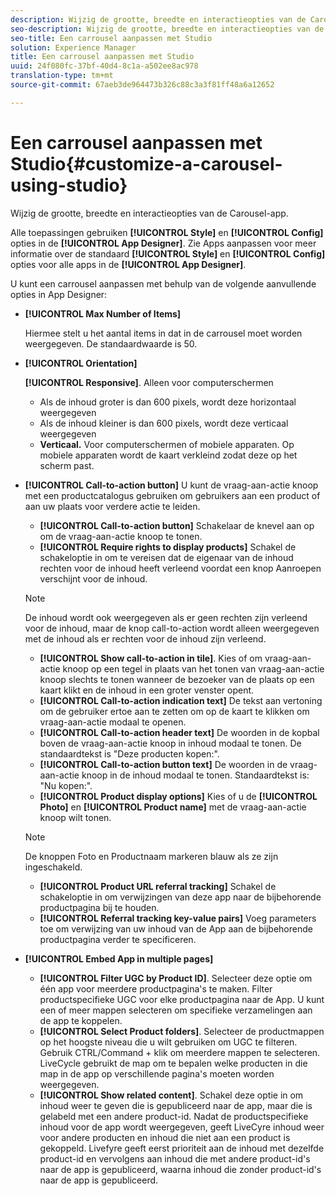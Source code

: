 ```yaml
---
description: Wijzig de grootte, breedte en interactieopties van de Carousel-app.
seo-description: Wijzig de grootte, breedte en interactieopties van de Carousel-app.
seo-title: Een carrousel aanpassen met Studio
solution: Experience Manager
title: Een carrousel aanpassen met Studio
uuid: 24f080fc-37bf-40d4-8c1a-a502ee8ac978
translation-type: tm+mt
source-git-commit: 67aeb3de964473b326c88c3a3f81ff48a6a12652

---
```



# Een carrousel aanpassen met Studio{#customize-a-carousel-using-studio}

Wijzig de grootte, breedte en interactieopties van de Carousel-app.

Alle toepassingen gebruiken **[!UICONTROL Style]** en **[!UICONTROL Config]** opties in de **[!UICONTROL App Designer]**. Zie Apps aanpassen voor meer informatie over de standaard **[!UICONTROL Style]** en **[!UICONTROL Config]** opties voor alle apps in de **[!UICONTROL App Designer]**.

U kunt een carrousel aanpassen met behulp van de volgende aanvullende opties in App Designer:

* **[!UICONTROL Max Number of Items]**

   Hiermee stelt u het aantal items in dat in de carrousel moet worden weergegeven. De standaardwaarde is 50.

* **[!UICONTROL Orientation]**

   **[!UICONTROL Responsive]**. Alleen voor computerschermen

   * Als de inhoud groter is dan 600 pixels, wordt deze horizontaal weergegeven
   * Als de inhoud kleiner is dan 600 pixels, wordt deze verticaal weergegeven
   * **Verticaal.** Voor computerschermen of mobiele apparaten. Op mobiele apparaten wordt de kaart verkleind zodat deze op het scherm past.

* **[!UICONTROL Call-to-action button]** U kunt de vraag-aan-actie knoop met een productcatalogus gebruiken om gebruikers aan een product of aan uw plaats voor verdere actie te leiden.

   * **[!UICONTROL Call-to-action button]** Schakelaar de knevel aan op om de vraag-aan-actie knoop te tonen.
   * **[!UICONTROL Require rights to display products]** Schakel de schakeloptie in om te vereisen dat de eigenaar van de inhoud rechten voor de inhoud heeft verleend voordat een knop Aanroepen verschijnt voor de inhoud.
   >[!NOTE]
   >
   >De inhoud wordt ook weergegeven als er geen rechten zijn verleend voor de inhoud, maar de knop call-to-action wordt alleen weergegeven met de inhoud als er rechten voor de inhoud zijn verleend.

   * **[!UICONTROL Show call-to-action in tile]**. Kies of om vraag-aan-actie knoop op een tegel in plaats van het tonen van vraag-aan-actie knoop slechts te tonen wanneer de bezoeker van de plaats op een kaart klikt en de inhoud in een groter venster opent.
   * **[!UICONTROL Call-to-action indication text]** De tekst aan vertoning om de gebruiker ertoe aan te zetten om op de kaart te klikken om vraag-aan-actie modaal te openen.
   * **[!UICONTROL Call-to-action header text]** De woorden in de kopbal boven de vraag-aan-actie knoop in inhoud modaal te tonen. De standaardtekst is &quot;Deze producten kopen:&quot;.
   * **[!UICONTROL Call-to-action button text]** De woorden in de vraag-aan-actie knoop in de inhoud modaal te tonen. Standaardtekst is: &quot;Nu kopen:&quot;.
   * **[!UICONTROL Product display options]** Kies of u de **[!UICONTROL Photo]** en **[!UICONTROL Product name]** met de vraag-aan-actie knoop wilt tonen.
   >[!NOTE]
   >
   >De knoppen Foto en Productnaam markeren blauw als ze zijn ingeschakeld.

   * **[!UICONTROL Product URL referral tracking]** Schakel de schakeloptie in om verwijzingen van deze app naar de bijbehorende productpagina bij te houden.
   * **[!UICONTROL Referral tracking key-value pairs]** Voeg parameters toe om verwijzing van uw inhoud van de App aan de bijbehorende productpagina verder te specificeren.



* **[!UICONTROL Embed App in multiple pages]**

   * **[!UICONTROL Filter UGC by Product ID]**. Selecteer deze optie om één app voor meerdere productpagina&#39;s te maken. Filter productspecifieke UGC voor elke productpagina naar de App. U kunt een of meer mappen selecteren om specifieke verzamelingen aan de app te koppelen.
   * **[!UICONTROL Select Product folders]**. Selecteer de productmappen op het hoogste niveau die u wilt gebruiken om UGC te filteren. Gebruik CTRL/Command + klik om meerdere mappen te selecteren. LiveCycle gebruikt de map om te bepalen welke producten in die map in de app op verschillende pagina&#39;s moeten worden weergegeven.
   * **[!UICONTROL Show related content]**. Schakel deze optie in om inhoud weer te geven die is gepubliceerd naar de app, maar die is gelabeld met een andere product-id. Nadat de productspecifieke inhoud voor de app wordt weergegeven, geeft LiveCyre inhoud weer voor andere producten en inhoud die niet aan een product is gekoppeld. Livefyre geeft eerst prioriteit aan de inhoud met dezelfde product-id en vervolgens aan inhoud die met andere product-id&#39;s naar de app is gepubliceerd, waarna inhoud die zonder product-id&#39;s naar de app is gepubliceerd.
